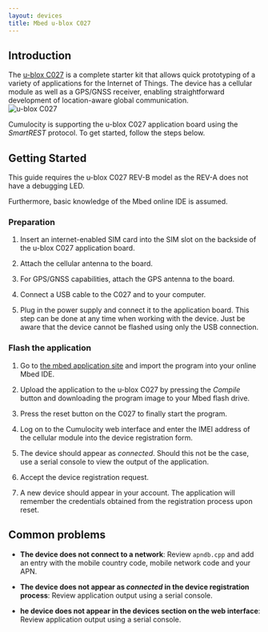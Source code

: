 ```yaml
---
layout: devices
title: Mbed u-blox C027
---
```


## Introduction

The [u-blox C027](https://mbed.org/platforms/u-blox-C027/ "u-blox C027") is a complete starter kit that allows quick prototyping of a variety of applications for the Internet of Things. The device has a cellular module as well as a GPS/GNSS receiver, enabling straightforward development of location-aware global communication.  
<img class="img-responsive center-block" src="/images/guides/devices/mbed/c027.png" title="u-blox C027"/>

Cumulocity is supporting the u-blox C027 application board using the *SmartREST* protocol. To get started, follow the steps below.

## Getting Started

This guide requires the u-blox C027 REV-B model as the REV-A does not have a debugging LED.

Furthermore, basic knowledge of the Mbed online IDE is assumed.

### Preparation

1. Insert an internet-enabled SIM card into the SIM slot on the backside of the u-blox C027 application board.

2. Attach the cellular antenna to the board.

3. For GPS/GNSS capabilities, attach the GPS antenna to the board.

4. Connect a USB cable to the C027 and to your computer.

5. Plug in the power supply and connect it to the application board. This step can be done at any time when working with the device. Just be aware that the device cannot be flashed using only the USB connection.

### Flash the application

1. Go to <a href="http://mbed.org/users/Cumulocity/code/MbedSmartRestMain/" target="_blank" title="Cumulocity Mbed SmartREST main application">the mbed application site</a> and import the program into your online Mbed IDE.

2. Upload the application to the u-blox C027 by pressing the *Compile* button and downloading the program image to your Mbed flash drive.

3. Press the reset button on the C027 to finally start the program.

4. Log on to the Cumulocity web interface and enter the IMEI address of the cellular module into the device registration form.

5. The device should appear as *connected*. Should this not be the case, use a serial console to view the output of the application.

6. Accept the device registration request.

7. A new device should appear in your account. The application will remember the credentials obtained from the registration process upon reset.

## Common problems

* **The device does not connect to a network**: Review `apndb.cpp` and add an entry with the mobile country code, mobile network code and your APN.

* **The device does not appear as *connected* in the device registration process**: Review application output using a serial console.

* **he device does not appear in the devices section on the web interface**: Review application output using a serial console.

